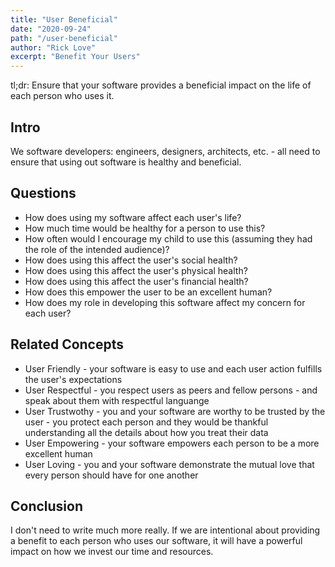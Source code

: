 ```yaml
---
title: "User Beneficial"
date: "2020-09-24"
path: "/user-beneficial"
author: "Rick Love"
excerpt: "Benefit Your Users"
---
```


tl;dr: Ensure that your software provides a beneficial impact on the life of each person who uses it.

## Intro

We software developers: engineers, designers, architects, etc. - all need to ensure that using out software is healthy and beneficial.

## Questions

- How does using my software affect each user's life?
- How much time would be healthy for a person to use this? 
- How often would I encourage my child to use this (assuming they had the role of the intended audience)?
- How does using this affect the user's social health?
- How does using this affect the user's physical health?
- How does using this affect the user's financial health?
- How does this empower the user to be an excellent human?
- How does my role in developing this software affect my concern for each user?

## Related Concepts

- User Friendly - your software is easy to use and each user action fulfills the user's expectations
- User Respectful - you respect users as peers and fellow persons - and speak about them with respectful languange
- User Trustwothy - you and your software are worthy to be trusted by the user - you protect each person and they would be thankful understanding all the details about how you treat their data
- User Empowering - your software empowers each person to be a more excellent human
- User Loving - you and your software demonstrate the mutual love that every person should have for one another

## Conclusion

I don't need to write much more really. If we are intentional about providing a benefit to each person who uses our software, it will have a powerful impact on how we invest our time and resources.


